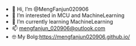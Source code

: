 - 👋 Hi, I’m @MengFanjun020906
- 👀 I’m interested in MCU and MachineLearning
- 🌱 I’m currently learning MachineLearning
- 📫 mengfanjun_020906@outlook.com
- 🤓 My Bolg:https://mengfanjun020906.github.io/
<!---
MengFanjun020906/MengFanjun020906 is a ✨ special ✨ repository because its `README.md` (this file) appears on your GitHub profile.
You can click the Preview link to take a look at your changes.
--->
